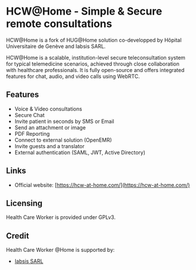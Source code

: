 # HCW@Home - Simple & Secure remote consultations

HCW@Home is a fork of HUG@Home solution co-developped by Hôpital Universitaire de Genève and Iabsis SARL.

HCW@Home is a scalable, institution-level secure teleconsultation system for typical telemedicine scenarios, achieved through close collaboration with healthcare professionals. It is fully open-source and offers integrated features for chat, audio, and video calls using WebRTC.

## Features

- Voice & Video consultations
- Secure Chat
- Invite patient in seconds by SMS or Email
- Send an attachment or image
- PDF Reporting
- Connect to external solution (OpenEMR)
- Invite guests and a translator
- External authentication (SAML, JWT, Active Directory)

## Links

- Official website: [https://hcw-at-home.com/](https://hcw-at-home.com/)

## Licensing

Health Care Worker is provided under GPLv3.

## Credit

Health Care Worker @Home is supported by:

- [Iabsis SARL](https://www.iabsis.com)

